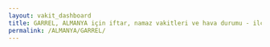 ```yaml
---
layout: vakit_dashboard
title: GARREL, ALMANYA için iftar, namaz vakitleri ve hava durumu - ilçe/eyalet seç
permalink: /ALMANYA/GARREL/
---
```


<script type="text/javascript">
  var GLOBAL_COUNTRY = 'ALMANYA';
  var GLOBAL_CITY = 'GARREL';
  var GLOBAL_STATE = '';
  var lat = 72;
  var lon = 21;
</script>
